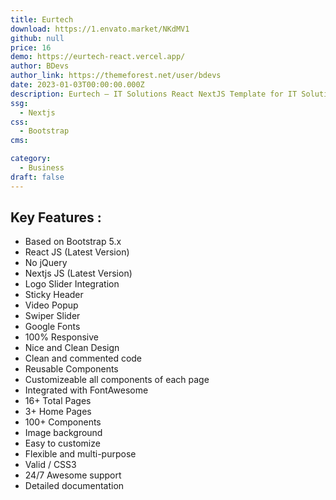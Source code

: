 ```yaml
---
title: Eurtech
download: https://1.envato.market/NKdMV1
github: null
price: 16
demo: https://eurtech-react.vercel.app/
author: BDevs
author_link: https://themeforest.net/user/bdevs
date: 2023-01-03T00:00:00.000Z
description: Eurtech – IT Solutions React NextJS Template for IT Solutions & Technology sites.
ssg:
  - Nextjs
css:
  - Bootstrap
cms:

category:
  - Business
draft: false
---
```


## Key Features :

- Based on Bootstrap 5.x
- React JS (Latest Version)
- No jQuery
- Nextjs JS (Latest Version)
- Logo Slider Integration
- Sticky Header
- Video Popup
- Swiper Slider
- Google Fonts
- 100% Responsive
- Nice and Clean Design
- Clean and commented code
- Reusable Components
- Customizeable all components of each page
- Integrated with FontAwesome
- 16+ Total Pages
- 3+ Home Pages
- 100+ Components
- Image background
- Easy to customize
- Flexible and multi-purpose
- Valid / CSS3
- 24/7 Awesome support
- Detailed documentation
